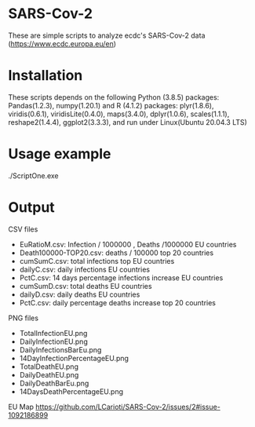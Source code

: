# SARS-Cov-2


These are simple scripts to analyze ecdc's SARS-Cov-2 data (https://www.ecdc.europa.eu/en)

# Installation

These scripts depends on the following Python (3.8.5) packages: Pandas(1.2.3), numpy(1.20.1) and R (4.1.2) packages: plyr(1.8.6), viridis(0.6.1), viridisLite(0.4.0), maps(3.4.0), dplyr(1.0.6), scales(1.1.1), reshape2(1.4.4), ggplot2(3.3.3),  and run under Linux(Ubuntu 20.04.3 LTS)

# Usage example

./ScriptOne.exe

# Output
CSV files

* EuRatioM.csv: Infection / 1000000 , Deaths /1000000 EU countries
* Death100000-TOP20.csv:  deaths / 100000 top 20 countries
* cumSumC.csv: total infections top EU countries
* dailyC.csv: daily infections EU countries
* PctC.csv: 14 days percentage infections increase EU countries
* cumSumD.csv: total deaths EU countries
* dailyD.csv: daily deaths EU countries
* PctC.csv: daily percentage deaths increase top 20 countries


PNG files
* TotalInfectionEU.png
* DailyInfectionEU.png
* DailyInfectionsBarEu.png
* 14DayInfectionPercentageEU.png
* TotalDeathEU.png
* DailyDeathEU.png
* DailyDeathBarEu.png
* 14DaysDeathPercentageEU.png

EU Map
https://github.com/LCarioti/SARS-Cov-2/issues/2#issue-1092186899
